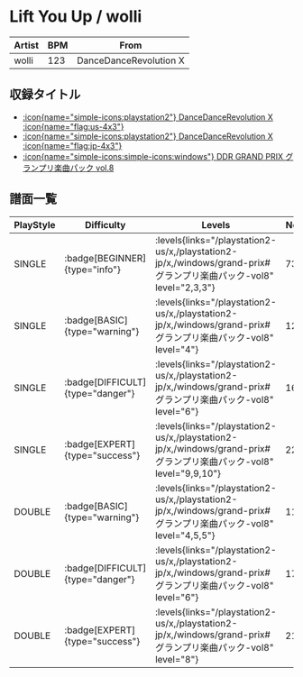 # Lift You Up / wolli

|Artist|BPM|From|
|------|---|----|
|wolli|123|DanceDanceRevolution X|

## 収録タイトル

- [:icon{name="simple-icons:playstation2"} DanceDanceRevolution X :icon{name="flag:us-4x3"}](/playstation2-us/x)
- [:icon{name="simple-icons:playstation2"} DanceDanceRevolution X :icon{name="flag:jp-4x3"}](/playstation2-jp/x)
- [:icon{name="simple-icons:simple-icons:windows"} DDR GRAND PRIX グランプリ楽曲パック vol.8](/windows/grand-prix#グランプリ楽曲パック-vol8)

## 譜面一覧

|PlayStyle|Difficulty|Levels|Notes|Movie|
|---------|----------|------|-----|-----|
|SINGLE| :badge[BEGINNER]{type="info"}| :levels{links="/playstation2-us/x,/playstation2-jp/x,/windows/grand-prix#グランプリ楽曲パック-vol8" level="2,3,3"}|73/0||
|SINGLE| :badge[BASIC]{type="warning"}| :levels{links="/playstation2-us/x,/playstation2-jp/x,/windows/grand-prix#グランプリ楽曲パック-vol8" level="4"}|121/2||
|SINGLE| :badge[DIFFICULT]{type="danger"}| :levels{links="/playstation2-us/x,/playstation2-jp/x,/windows/grand-prix#グランプリ楽曲パック-vol8" level="6"}|169/4||
|SINGLE| :badge[EXPERT]{type="success"}| :levels{links="/playstation2-us/x,/playstation2-jp/x,/windows/grand-prix#グランプリ楽曲パック-vol8" level="9,9,10"}|229/2||
|DOUBLE| :badge[BASIC]{type="warning"}| :levels{links="/playstation2-us/x,/playstation2-jp/x,/windows/grand-prix#グランプリ楽曲パック-vol8" level="4,5,5"}|118/3||
|DOUBLE| :badge[DIFFICULT]{type="danger"}| :levels{links="/playstation2-us/x,/playstation2-jp/x,/windows/grand-prix#グランプリ楽曲パック-vol8" level="6"}|173/4||
|DOUBLE| :badge[EXPERT]{type="success"}| :levels{links="/playstation2-us/x,/playstation2-jp/x,/windows/grand-prix#グランプリ楽曲パック-vol8" level="8"}|214/2||
